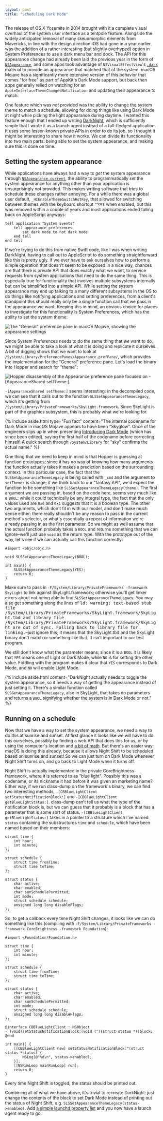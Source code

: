 ```yaml
---
layout: post
title: "Scheduling Dark Mode"
---
```


The release of OS X Yosemite in 2014 brought with it a complete visual overhaul of the system user interface as a tentpole feature. Alongside the widely anticipated removal of many skeuomorphic elements from Mavericks, in line with the design direction iOS had gone in a year earlier, was the addition of a rather interesting (but slightly overhyped) option in System Preferences to use a dark menu bar and dock. The API for this appearance change had already been laid the previous year in the form of [`NSAppearance`](https://developer.apple.com/documentation/appkit/nsappearance), and some apps took advantage of `NSVisualEffectView`'s [`.dark`](https://developer.apple.com/documentation/appkit/nsvisualeffectview/material/dark) material to provide an appearance that matched that of the system. macOS Mojave has a significantly more extensive version of this behavior that comes "for free" as part of AppKit's Dark Mode support, but back then apps generally relied on watching for an `AppleInterfaceThemeChangedNotification` and updating their appearance to match.

One feature which was *not* provided was the ability to change the system theme to match a schedule, allowing for doing things like using Dark Mode at night while picking the light appearance during daytime. I wanted this feature enough that I ended up writing [DarkNight](https://github.com/saagarjha/DarkNight), which is sufficiently simple that I wrote it as a launch agent instead of a full-fledged application. It uses some lesser-known private APIs in order to do its job, so I thought it might be interesting to share how it works. We can divide its functionality into two main parts: being able to set the system appearance, and making sure this is done on time.

## Setting the system appearance

While applications have always had a way to *get* the system appearance through [`NSAppearance.current`](https://developer.apple.com/documentation/appkit/nsappearance/1531945-current), the ability to programmatically *set* the system appearance for anything other than your application is unsurprisingly not provided. This makes writing software that tries to schedule these changes rather annoying. For a while there was a global user default, `_HIEnableThemeSwitchHotKey`, that allowed for switching between themes with the keyboard shortcut <kbd>⌃⌥⌘T</kbd> when enabled, but this was removed within a couple of years and most applications ended falling back on AppleScript anyways:

```applescript
tell application "System Events"
	tell appearance preferences
		set dark mode to not dark mode
	end tell
end tell
```

If we're trying to do this from native Swift code, like I was when writing DarkNight, having to call out to AppleScript to do something straightforward like this is pretty ugly. If we ever have to ask ourselves how to perform a simple operation that doesn't seem to be exposed in a nice way, chances are that there is private API that does exactly what we want, to service requests from system applications that need to do the same thing. This is especially true for functionality that involves multiple subsystems internally but can be simplified into a simple API. While setting the system appearance may end up talking to a many different subsystems in the OS to do things like notifying applications and setting preferences, from a client's standpoint this should really only be a single function call that we pass in the appearance we want. Keeping this in mind, an obvious choice for places to investigate for this functionality is System Preferences, which has the ability to set the system theme:

![The "General" preference pane in macOS Mojave, showing the appearance settings](AppearanceSettings.png)

Since System Preferences needs to do the same thing that *we* want to do, we might be able to take a look at what it is doing and replicate it ourselves. A bit of digging shows that we want to look at `/System/Library/PreferencePanes/Appearance.prefPane/`, which provides the implementation for the "General" preference pane. Let's load the binary into Hopper and search for "theme":

![Hopper disassembly of the Appearance preference pane focused on -[AppearanceShared setTheme:]](HopperAppearance.png)

`-[AppearanceShared setTheme:]` seems interesting: in the decompiled code, we can see that it calls out to the function `SLSSetAppearanceThemeLegacy`, which it's getting from `/System/Library/PrivateFrameworks/SkyLight.framework`. Since SkyLight is part of the graphics subsystem, this is probably what we're looking for.

{% include aside.html type="Fun fact" content="The internal codename for Dark Mode in macOS Mojave appears to have been \"Skyglow\". Once of the engineers slips up in when presenting [Introducing Dark Mode](https://developer.apple.com/videos/play/wwdc2018/210/) (which has since been edited), saying the first half of the codename before correcting himself. A quick search through `/System/Library` for \"sky\" confirms the actual name." %}

One thing that we need to keep in mind is that Hopper is guessing at function prototypes; since it has no way of knowing how many arguments the function actually takes it makes a prediction based on the surrounding context. In this particular case, the fact that the `SLSSetAppearanceThemeLegacy` is being called with `_cmd` and the argument to `setTheme:` is strange; if we think back to our "fantasy API", we'd expect the function to be something like `SLSSetAppearanceThemeLegacy(theme)`. The first argument we are passing in, based on the code here, seems very much like a `BOOL`: while it could technically be any integral type, the fact that the only values used are `0x0` and `0x1` suggests that it is a boolean type. The other two arguments, which don't fit in with our model, and don't make much sense either: there really shouldn't be any reason to pass in the current method's selector, or what's essentially a repeat of information we're already passing in as the first parameter. So we might as well assume that the actual function probably takes a `BOOL` and returns something that we can ignore–we'll just use `void` as the return type. With the prototype out of the way, let's see if we can actually call this function correctly:

```objc
#import <objc/objc.h>

void SLSSetAppearanceThemeLegacy(BOOL);

int main() {
	SLSSetAppearanceThemeLegacy(YES);
	return 0;
}
```

Make sure to pass in `-F/System/Library/PrivateFrameworks -framework SkyLight` to link against SkyLight.framework; otherwise you'll get linker errors about not being able to find `SLSSetAppearanceThemeLegacy`. You may also get something along the lines of <samp>ld: warning: text-based stub file /System/Library/PrivateFrameworks/SkyLight.framework/SkyLight.tbd and library file /System/Library/PrivateFrameworks/SkyLight.framework/SkyLight are out of sync. Falling back to library file for linking.</samp>–just ignore this; it means that the SkyLight.tbd and the SkyLight binary don't match or something like that. It isn't important to our test program.

We still don't know what the parameter means; since it is a `BOOL` it is likely that `YES` means one of Light or Dark Mode, while `NO` is for setting the other value. Fiddling with the program makes it clear that `YES` corresponds to Dark Mode, and `NO` will enable Light Mode. 

{% include aside.html content="DarkNight actually needs to toggle the system appearance, so it needs a way of getting the appearance instead of just setting it. There's a similar function called `SLSGetAppearanceThemeLegacy`, also in SkyLight, that takes no parameters and returns a `BOOL` signifying whether the system is in Dark Mode or not." %}

## Running on a schedule

Now that we have a way to set the system appearance, we need a way to do this at sunrise and sunset. At first glance it looks like we will have to do this ourselves, possibly by finding a web API that does this for us, or by using the computer's location and [a bit of math](https://en.wikipedia.org/wiki/Sunrise_equation). But there's an easier way: macOS is doing this already, because it allows Night Shift to be scheduled based on sunrise and sunset! So we can just turn on Dark Mode whenever Night Shift turns on, and go back to Light Mode when it turns off.

Night Shift is actually implemented in the private CoreBrightness framework, where it is referred to as "blue light". Possibly this was a codename, or its nickname it had before it was given an marketing name? Either way, if we run class-dump on the framework's binary, we can find two interesting methods, `-[CBBlueLightClient setStatusNotificationBlock:]` and `-[CBBlueLightClient getBlueLightStatus:]`. class-dump can't tell us what the type of the notification block is, but we can guess that it probably is a block that has a parameter that is some sort of status. `-[CBBlueLightClient getBlueLightStatus:]` takes in a pointer to a structure which I've named `status` containing the substructures `time` and `schedule`, which have been named based on their members:


```objc
struct time {
	int hour;
	int minute;
};

struct schedule {
	struct time fromTime;
	struct time toTime;
};

struct status {
	char active;
	char enabled;
	char sunSchedulePermitted;
	int mode;
	struct schedule schedule;
	unsigned long long disableFlags;
};
```

So, to get a callback every time Night Shift changes, it looks like we can do something like this (compiling with `-F/System/Library/PrivateFrameworks -framework CoreBrightness -framework Foundation`):

```objc
#import <Foundation/Foundation.h>

struct time {
	int hour;
	int minute;
};

struct schedule {
	struct time fromTime;
	struct time toTime;
};

struct status {
	char active;
	char enabled;
	char sunSchedulePermitted;
	int mode;
	struct schedule schedule;
	unsigned long long disableFlags;
};

@interface CBBlueLightClient : NSObject
- (void)setStatusNotificationBlock:(void (^)(struct status *))block;
@end

int main() {
	[[CBBlueLightClient new] setStatusNotificationBlock:^(struct status *status) {
		NSLog(@"%d\n", status->enabled);
	}];
	[[NSRunLoop mainRunLoop] run];
	return 0;
}
```

Every time Night Shift is toggled, the status should be printed out.

Combining all of what we have above, it's trivial to recreate DarkNight: just change the contents of the block to set Dark Mode instead of printing out the status of Night Shift, e.g. `SLSSetAppearanceThemeLegacy(status->enabled)`. Add [a simple launchd property list](https://github.com/saagarjha/DarkNight/blob/master/DarkNight/com.saagarjha.DarkNight.plist) and you now have a launch agent ready to go.
